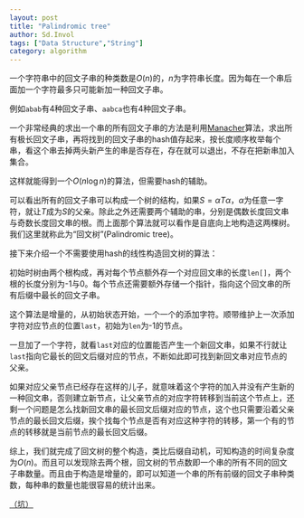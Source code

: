 ```yaml
---
layout: post
title: "Palindromic tree"
author: Sd.Invol
tags: ["Data Structure","String"]
category: algorithm
---
```


一个字符串中的回文子串的种类数是$O(n)$的，$n$为字符串长度。因为每在一个串后面加一个字符最多只可能新加一种回文子串。

例如`abab`有4种回文子串、`aabca`也有4种回文子串。

一个非常经典的求出一个串的所有回文子串的方法是利用[Manacher](http://en.wikipedia.org/wiki/Longest_palindromic_substring)算法，求出所有极长回文子串，再将找到的回文子串的hash值存起来，按长度顺序枚举每个串，看这个串去掉两头新产生的串是否存在，存在就可以退出，不存在把新串加入集合。

这样就能得到一个$O(n\log n)$的算法，但需要hash的辅助。

可以看出所有的回文子串可以构成一个树的结构，如果$S = \alpha T\alpha$，$\alpha$为任意一字符，就让$T$成为$S$的父亲。除此之外还需要两个辅助的串，分别是偶数长度回文串与奇数长度回文串的根。而上面那个算法就可以看作是自底向上地构造这两棵树。我们这里就称此为“回文树”(Palindromic tree)。

接下来介绍一个不需要使用hash的线性构造回文树的算法：

初始时树由两个根构成，再对每个节点额外存一个对应回文串的长度`len[]`，两个根的长度分别为-1与0。每个节点还需要额外存储一个指针，指向这个回文串的所有后缀中最长的回文子串。

这个算法是增量的，从初始状态开始，一个一个的添加字符。顺带维护上一次添加字符对应节点的位置`last`，初始为`len`为-1的节点。

一旦加了一个字符，就看`last`对应的位置能否产生一个新回文串，如果不行就让`last`指向它最长的回文后缀对应的节点，不断如此即可找到新回文串对应节点的父亲。

如果对应父亲节点已经存在这样的儿子，就意味着这个字符的加入并没有产生新的一种回文串，否则建立新节点，让父亲节点的对应字符转移到当前这个节点上，还剩一个问题是怎么找新回文串的最长回文后缀对应的节点，这个也只需要沿着父亲节点的最长回文后缀，挨个找每个节点是否有对应这种字符的转移，第一个有的节点的转移就是当前节点的最长回文后缀。

综上，我们就完成了回文树的整个构造，类比后缀自动机，可知构造的时间复杂度为$O(n)$。而且可以发现除去两个根，回文树的节点数即一个串的所有不同的回文子串数量。而且由于构造是增量的，即可以知道一个串的所有前缀的回文子串种类数，每种串的数量也能很容易的统计出来。



[（坑）](http://adilet.org/blog/25-09-14/)
